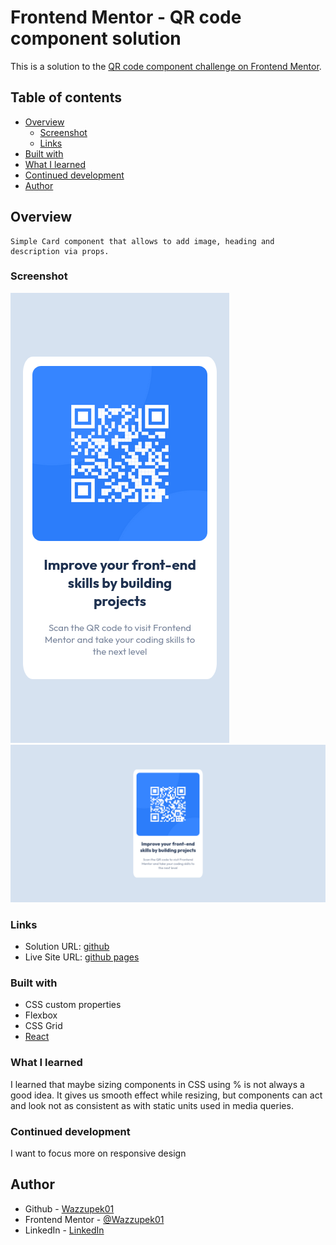 # Frontend Mentor - QR code component solution

This is a solution to the [QR code component challenge on Frontend Mentor](https://www.frontendmentor.io/challenges/qr-code-component-iux_sIO_H). 

## Table of contents

- [Overview](#overview)
  - [Screenshot](#screenshot)
  - [Links](#links)
- [Built with](#built-with)
- [What I learned](#what-i-learned)
- [Continued development](#continued-development)
- [Author](#author)


## Overview
	Simple Card component that allows to add image, heading and description via props.
### Screenshot

![](./sh1.png)
![](./sh2.png)

### Links

- Solution URL: [github](https://github.com/Wazzupek01/qr-code-card-component-reactjs)
- Live Site URL: [github pages](https://wazzupek01.github.io/qr-code-card-component-reactjs/)

### Built with

- CSS custom properties
- Flexbox
- CSS Grid
- [React](https://reactjs.org/)


### What I learned

I learned that maybe sizing components in CSS using % is not always a good idea. It gives us smooth effect while resizing, but components can act and look not as consistent as with
static units used in media queries.

### Continued development

I want to focus more on responsive design 


## Author

- Github - [Wazzupek01](https://github.com/Wazzupek01)
- Frontend Mentor - [@Wazzupek01](https://www.frontendmentor.io/profile/Wazzupek01)
- LinkedIn - [LinkedIn](https://www.linkedin.com/in/krzysztof-pedrycz-53a599238/)

